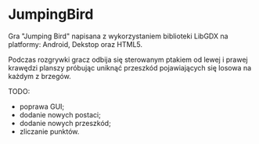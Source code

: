 # JumpingBird
Gra "Jumping Bird" napisana z wykorzystaniem biblioteki LibGDX na platformy: Android, Dekstop oraz HTML5.

Podczas rozgrywki gracz odbija się sterowanym ptakiem od lewej i prawej krawędzi planszy próbując uniknąć przeszkód pojawiających się losowa na każdym z brzegów.

TODO:
- poprawa GUI;
- dodanie nowych postaci;
- dodanie nowych przeszkód;
- zliczanie punktów.
